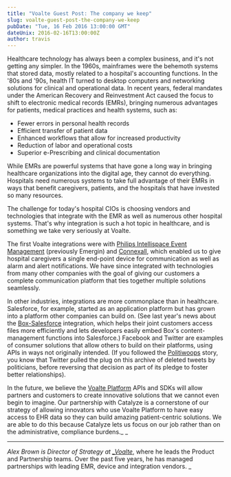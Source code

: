 ```yaml
---
title: "Voalte Guest Post: The company we keep"
slug: voalte-guest-post-the-company-we-keep
pubDate: "Tue, 16 Feb 2016 13:00:00 GMT"
dateUnix: 2016-02-16T13:00:00Z
author: travis
---
```

Healthcare technology has always been a complex business, and it's not getting any simpler. In the 1960s, mainframes were the behemoth systems that stored data, mostly related to a hospital's accounting functions. In the '80s and '90s, health IT turned to desktop computers and networking solutions for clinical and operational data. In recent years, federal mandates under the American Recovery and Reinvestment Act caused the focus to shift to electronic medical records (EMRs), bringing numerous advantages for patients, medical practices and health systems, such as:

* Fewer errors in personal health records
* Efficient transfer of patient data
* Enhanced workflows that allow for increased productivity
* Reduction of labor and operational costs
* Superior e-Prescribing and clinical documentation

While EMRs are powerful systems that have gone a long way in bringing healthcare organizations into the digital age, they cannot do everything. Hospitals need numerous systems to take full advantage of their EMRs in ways that benefit caregivers, patients, and the hospitals that have invested so many resources.

The challenge for today's hospital CIOs is choosing vendors and technologies that integrate with the EMR as well as numerous other hospital systems. That's why integration is such a hot topic in healthcare, and is something we take very seriously at Voalte.

The first Voalte integrations were with [Philips Intellispace Event Management][1] (previously Emergin) and [Connexall][2], which enabled us to give hospital caregivers a single end-point device for communication as well as alarm and alert notifications. We have since integrated with technologies from many other companies with the goal of giving our customers a complete communication platform that ties together multiple solutions seamlessly. 

In other industries, integrations are more commonplace than in healthcare. Salesforce, for example, started as an application platform but has grown into a platform other companies can build on. (See last year's news about the [Box-Salesforce][3] integration, which helps their joint customers access files more efficiently and lets developers easily embed Box's content-management functions into Salesforce.) Facebook and Twitter are examples of consumer solutions that allow others to build on their platforms, using APIs in ways not originally intended. (If you followed the [Politiwoops][4] story, you know that Twitter pulled the plug on this archive of deleted tweets by politicians, before reversing that decision as part of its pledge to foster better relationships).

In the future, we believe the [Voalte Platform][5] APIs and SDKs will allow partners and customers to create innovative solutions that we cannot even begin to imagine. Our partnership with Catalyze is a cornerstone of our strategy of allowing innovators who use Voalte Platform to have easy access to EHR data so they can build amazing patient-centric solutions. We are able to do this because Catalyze lets us focus on our job rather than on the administrative, compliance burdens._ _

----

_Alex Brown is Director of Strategy at [__Voalte_][6]_, where he leads the Product and Partnership teams. Over the past five years, he has managed partnerships with leading EMR, device and integration vendors. _


[1]: http://www.usa.philips.com/healthcare/product/HC866030/intellispace-event-management-information-system
[2]: http://www.connexall.com/
[3]: http://techcrunch.com/2015/12/16/box-salesforce-partnership-demonstrates-power-of-cloud-connectivity/
[4]: http://politwoops.sunlightfoundation.com/
[5]: http://www.voalte.com/platform/
[6]: http://www.voalte.com/
